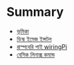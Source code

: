 # Summary

* [ভূমিকা](README.md)
* [ডিস্ক ইমেজ ইন্সটল](chapter1.md)
* [রাস্পবেরি পাই wiringPi](wiringpi.md)
* [বেসিক লিনাক্স কমান্ড](.md)

